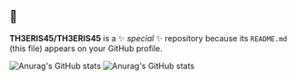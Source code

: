 ## 👋


**TH3ERIS45/TH3ERIS45** is a ✨ _special_ ✨ repository because its `README.md` (this file) appears on your GitHub profile.


![Anurag's GitHub stats](https://github-readme-stats.vercel.app/api?username=TH3ERIS45&show_icons=true&theme=transparent)
![Anurag's GitHub stats](https://camo.githubusercontent.com/499555dcc8e4948fda9d486db75a432d9a3b24e29267353c70ac63a0abd611b1/68747470733a2f2f6769746875622d726561646d652d73746174732e76657263656c2e6170702f6170692f746f702d6c616e67732f3f757365726e616d653d616e7572616768617a726126686964655f70726f67726573733d74727565)
